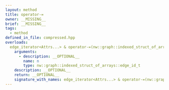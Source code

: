 ```yaml
---
layout: method
title: operator-=
owner: __MISSING__
brief: __MISSING__
tags:
  - method
defined_in_file: compressed.hpp
overloads:
  edge_iterator<Attrs...> & operator-=(nw::graph::indexed_struct_of_arrays::edge_id_t):
    arguments:
      - description: __OPTIONAL__
        name: n
        type: nw::graph::indexed_struct_of_arrays::edge_id_t
    description: __OPTIONAL__
    return: __OPTIONAL__
    signature_with_names: edge_iterator<Attrs...> & operator-=(nw::graph::indexed_struct_of_arrays::edge_id_t n)
---
```

